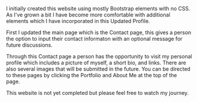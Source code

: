 <!-- Updated Portfolio -->

I initially created this website using mostly Bootstrap elements with no CSS. As I've grown a bit I have become more comfortable with additional elements which I have incorporated in this Updated Profile.

First I updated the main page which is the Contact page, this gives a person the option to input their contact informaton with an optional message for future discussions. 
<!-- Add Local Storage -->

Through this Contact page a person has the opportunity to visit my personal profile which includes a picture of myself, a short bio, and links. There are also several images that will be submitted in the future. You can be directed to these pages by clicking the Portfolio and About Me at the top of the page.

This website is not yet completed but please feel free to watch my journey.